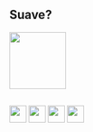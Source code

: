 ## Suave?

[<img src="https://github-readme-stats.vercel.app/api/top-langs/?username={username}&theme=blue-green" height="100"></a>](https://github-readme-stats.vercel.app/api/top-langs/?username={username}&theme=blue-green)
##
[<img src="https://img.shields.io/badge/Windows-0078D6?style=for-the-badge&logo=windows&logoColor=white" height="30"></a>](https://img.shields.io/badge/Windows-0078D6?style=for-the-badge&logo=windows&logoColor=white)
[<img src="https://img.shields.io/badge/HTML-239120?style=for-the-badge&logo=html5&logoColor=white" height="30"></a>](https://img.shields.io/badge/HTML-239120?style=for-the-badge&logo=html5&logoColor=white)
[<img src="https://img.shields.io/badge/Java-ED8B00?style=for-the-badge&logo=openjdk&logoColor=white" height="30"></a>](https://img.shields.io/badge/Java-ED8B00?style=for-the-badge&logo=openjdk&logoColor=white)
[<img src="https://img.shields.io/badge/C%2B%2B-00599C?style=for-the-badge&logo=c%2B%2B&logoColor=white" height="30"></a>](https://img.shields.io/badge/C%2B%2B-00599C?style=for-the-badge&logo=c%2B%2B&logoColor=white)

##


